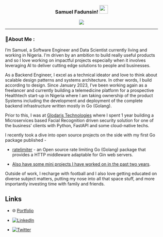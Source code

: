 <h3 align="center">
  Samuel Fadunsin!
  <img src="https://media.giphy.com/media/hvRJCLFzcasrR4ia7z/giphy.gif" width="28">
</h3>
<p align="center">
  <a href="https://github.com/codeNino/codeNino"><img src="https://readme-typing-svg.herokuapp.com?color=%2336BCF7&center=true&vCenter=true&lines=Hi+%2C+welcome+to+my+Github+page;I+am+a+Backend+Developer;Data Scientist;Machine Learning Developer;Community+Builder;Mentor;"></a>
</p>

---


### 💫About Me :

I’m Samuel, a Software Engineer and Data Scientist currently living and working in Nigeria. I'm driven by an ambition to build really useful products and so I love working on impactful projects especially when it involves leveraging AI to deliver cutting edge solutions to people and businesses.

As a Backend Engineer, I excel as a technical ideator and love to think about scalable design patterns and systems architecture. In other words, I build according to design. Since January 2023, I’ve been working again as a freelancer and currently building a telemedicine platform for a prospective Healthtech start-up in Nigeria where I am taking ownership of the product Systems including the development and deployment of the complete backend infrastructure written mostly in Go (Golang).


Prior to this, I was at [Glodaris Technologies](https://www.glodaris.com/) where I spent 1 year building a Microservices based Facial Recognition driven security solution for one of the business' clients with Python, FastAPI and some cloud-native techs.

 
I recently took a dive into open source projects on the side with my first Go package published -
* [ratelimiter](https://www.github.com/codenino/ratelimiter) - an Open source rate limiting Go (Golang) package that provides a HTTP middleware adaptable for Gin web servers.
 
* [Also have some mini projects I have worked on in the past two years](https://github.com/codenino?tab=repositories).

Outside of work, I recharge with football and I also love getting educated on diverse subject matters, putting my nose into all that space stuff, and more importantly investing time with family and friends.

## Links
* :globe_with_meridians: [Portfolio](https://codenino.github.io/PortfolioWebsite/)

* [![LinkedIn](https://img.shields.io/badge/LinkedIn-0077B5?style=for-the-badge&logo=linkedin&logoColor=white)](https://www.linkedin.com/in/samuelfadunsin)

* [![Twitter](https://img.shields.io/badge/Twitter-1DA1F2?style=for-the-badge&logo=twitter&logoColor=white)](https://twitter.com/nino_of_akoraye)
